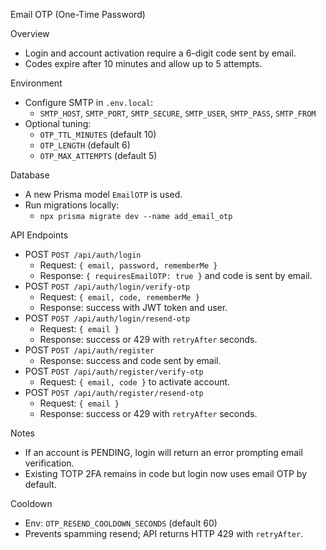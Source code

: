 Email OTP (One-Time Password)

Overview
- Login and account activation require a 6-digit code sent by email.
- Codes expire after 10 minutes and allow up to 5 attempts.

Environment
- Configure SMTP in `.env.local`:
  - `SMTP_HOST`, `SMTP_PORT`, `SMTP_SECURE`, `SMTP_USER`, `SMTP_PASS`, `SMTP_FROM`
- Optional tuning:
  - `OTP_TTL_MINUTES` (default 10)
  - `OTP_LENGTH` (default 6)
  - `OTP_MAX_ATTEMPTS` (default 5)

Database
- A new Prisma model `EmailOTP` is used.
- Run migrations locally:
  - `npx prisma migrate dev --name add_email_otp`

API Endpoints
- POST `POST /api/auth/login`
  - Request: `{ email, password, rememberMe }`
  - Response: `{ requiresEmailOTP: true }` and code is sent by email.
- POST `POST /api/auth/login/verify-otp`
  - Request: `{ email, code, rememberMe }`
  - Response: success with JWT token and user.
- POST `POST /api/auth/login/resend-otp`
  - Request: `{ email }`
  - Response: success or 429 with `retryAfter` seconds.
- POST `POST /api/auth/register`
  - Response: success and code sent by email.
- POST `POST /api/auth/register/verify-otp`
  - Request: `{ email, code }` to activate account.
- POST `POST /api/auth/register/resend-otp`
  - Request: `{ email }`
  - Response: success or 429 with `retryAfter` seconds.

Notes
- If an account is PENDING, login will return an error prompting email verification.
- Existing TOTP 2FA remains in code but login now uses email OTP by default.

Cooldown
- Env: `OTP_RESEND_COOLDOWN_SECONDS` (default 60)
- Prevents spamming resend; API returns HTTP 429 with `retryAfter`.
